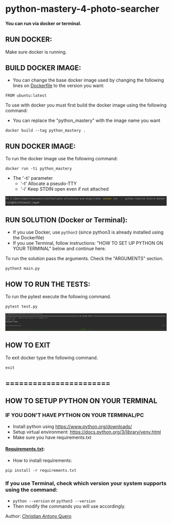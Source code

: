 # python-mastery-4-photo-searcher

#### You can run via docker or terminal.
## RUN DOCKER:
Make sure docker is running.

## BUILD DOCKER IMAGE:
* You can change the base docker image used by changing the following lines on [Dockerfile](Dockerfile) to the version you want:
```
FROM ubuntu:latest
```

To use with docker you must first build the docker image using the following command:
* You can replace the "python_mastery" with the image name you want

```
docker build --tag python_mastery . 
```

## RUN DOCKER IMAGE:
To run the docker image use the following command:
```
docker run -ti python_mastery
```
* The '-ti' parameter
  * '-t' Allocate a pseudo-TTY
  * '-i' Keep STDIN open even if not attached

![img_2.png](files/img_2.png)


## RUN SOLUTION (Docker or Terminal):
* If you use Docker, use ```python3``` (since python3 is already installed using the Dockerfile)
* If you use Terminal, follow instructions: "HOW TO SET UP PYTHON ON YOUR TERMINAL" below and continue here.


To run the solution pass the arguments. Check the "ARGUMENTS" section.
```
python3 main.py
```

## HOW TO RUN THE TESTS:
To run the pytest execute the following command.
```
pytest test.py
```
![img_3.png](files/img_3.png)

## HOW TO EXIT
To exit docker type the following command.
```
exit
```


## =======================
## HOW TO SETUP PYTHON ON YOUR TERMINAL

### IF YOU DON'T HAVE PYTHON ON YOUR TERMINAL/PC
  * Install python using https://www.python.org/downloads/
  * Setup virtual environment: https://docs.python.org/3/library/venv.html
  * Make sure you have requirements.txt
#### [Requirements.txt](requirements.txt):

  * How to install requirements:
```
pip install -r requirements.txt
```

### If you use Terminal, check which version your system supports using the command:
  * ```python --version``` or ```python3 --version```
  * Then modify the commands you will use accordingly.


Author: [Christian Antony Quero](https://www.linkedin.com/in/christianquero/)